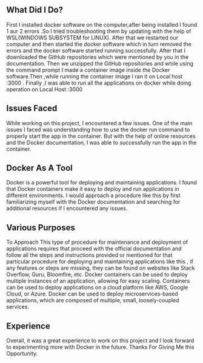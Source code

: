 ﻿
## What Did I Do?
 First I installed docker software on the computer,after being installed I found 1 aur 2 errors .So I tried troubleshooting them by updating with the help of WSL(WINDOWS SUBSYSTEM for LINUX).
After that we restarted our computer and then started the docker software which in turn removed the errors and the docker software started running successfully.
After that I downloaded the GitHub repositories which were mentioned by you in the documentation.
Then we unzipped the GitHub repositories and while using the command prompt I made a container image inside the Docker software.Then ,while running the container image I ran it on Local host :3000 .
Finally ,I was able to run all the applications on docker while doing operation on Local Host :3000
## Issues Faced
While working on this project, I encountered a few issues. One of the main issues I faced was understanding how to use the docker run command to properly start the app in the container. But with the help of online resources and the Docker documentation, I was able to successfully run the app in the container.
## Docker As A Tool
Docker is a powerful tool for deploying and maintaining applications.  I found that Docker containers make it easy to deploy and run applications in different environments. I would approach a procedure like this by first familiarizing myself with the Docker documentation and searching for additional resources if I encountered any issues.


## Various Purposes
                                                                                                                                      
To Approach This type of procedure for maintenance and deployment of applications requires that proceed with the official documentation and follow all the steps and instructions provided or mentioned for that particular procedure for deploying and maintaining applications like this , if any features or steps are missing, they can be found on websites like Stack Overflow, Guru, Bloomfire, etc.
Docker containers can be used to deploy multiple instances of an application, allowing for easy scaling. Containers can be used to deploy applications on a cloud platform like AWS, Google Cloud, or Azure. Docker can be used to deploy microservices-based applications, which are composed of multiple, small, loosely-coupled services.
## Experience
Overall, it was a great experience to work on this project and I look forward to experimenting more with Docker in the future.
Thanks For Giving Me this Opportunity.
